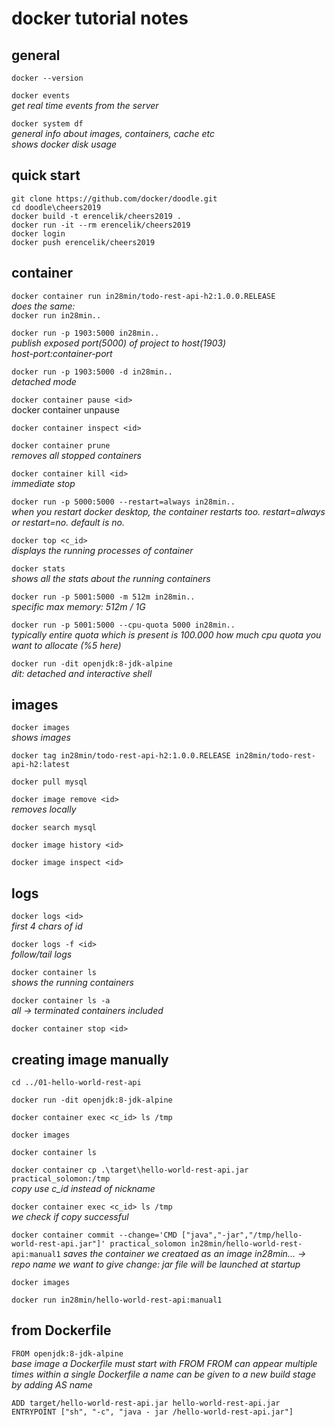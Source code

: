 # docker tutorial notes

## general
`docker --version`

`docker events`  
    _get real time events from the server_


`docker system df`  
  _general info about images, containers, cache etc_  
  _shows docker disk usage_


## quick start
`git clone https://github.com/docker/doodle.git`  
`cd doodle\cheers2019`  
`docker build -t erencelik/cheers2019 .`  
`docker run -it --rm erencelik/cheers2019`  
`docker login`  
`docker push erencelik/cheers2019`  


## container
`docker container run in28min/todo-rest-api-h2:1.0.0.RELEASE`  
 _does the same:_  
`docker run in28min..`

`docker run -p 1903:5000 in28min..`  
_publish exposed port(5000) of project to host(1903)_  
_host-port:container-port_  

`docker run -p 1903:5000 -d in28min..`  
_detached mode_

`docker container pause <id>`  
docker container unpause <id>

`docker container inspect <id>`

`docker container prune`  
_removes all stopped containers_

`docker container kill <id>`  
_immediate stop_

`docker run -p 5000:5000 --restart=always in28min..`  
_when you restart docker desktop, the container restarts too._
_restart=always or restart=no. default is no._

`docker top <c_id>`  
_displays the running processes of container_

`docker stats`  
_shows all the stats about the running containers_

`docker run -p 5001:5000 -m 512m in28min..`  
_specific max memory: 512m / 1G_

`docker run -p 5001:5000 --cpu-quota 5000 in28min..`  
_typically entire quota which is present is 100.000_
_how much cpu quota you want to allocate (%5 here)_

`docker run -dit openjdk:8-jdk-alpine`  
_dit: detached and interactive shell_


## images
`docker images`  
_shows images_

`docker tag in28min/todo-rest-api-h2:1.0.0.RELEASE in28min/todo-rest-api-h2:latest`

`docker pull mysql`

`docker image remove <id>`  
_removes locally_

`docker search mysql`

`docker image history <id>`

`docker image inspect <id>`  


## logs
`docker logs <id>`  
_first 4 chars of id_

`docker logs -f <id>`  
_follow/tail logs_

`docker container ls`  
_shows the running containers_

`docker container ls -a`  
_all -> terminated containers included_

`docker container stop <id>`  


## creating image manually

`cd ../01-hello-world-rest-api`

`docker run -dit openjdk:8-jdk-alpine`

`docker container exec <c_id> ls /tmp`

`docker images`

`docker container ls`

`docker container cp .\target\hello-world-rest-api.jar practical_solomon:/tmp`  
_copy_
_use c_id instead of nickname_


`docker container exec <c_id> ls /tmp`  
_we check if copy successful_


`docker container commit --change='CMD ["java","-jar","/tmp/hello-world-rest-api.jar"]' practical_solomon in28min/hello-world-rest-api:manual1` 
_saves the container we creataed as an image_
_in28min... -> repo name we want to give_
_change: jar file will be launched at startup_

`docker images`

`docker run in28min/hello-world-rest-api:manual1`


## from Dockerfile

`FROM openjdk:8-jdk-alpine`  
_base image_
_a Dockerfile must start with FROM_
_FROM can appear multiple times within a single Dockerfile_
_a name can be given to a new build stage by adding AS name_

`ADD target/hello-world-rest-api.jar hello-world-rest-api.jar`  
`ENTRYPOINT ["sh", "-c", "java - jar /hello-world-rest-api.jar"]`  



